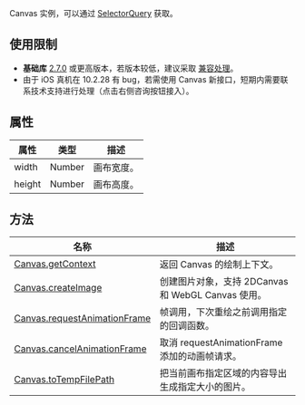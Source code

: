 Canvas 实例，可以通过 [SelectorQuery](https://opendocs.alipay.com/mini/api/pc8s51) 获取。

## 使用限制

- **基础库** [2.7.0](https://opendocs.alipay.com/mini/framework/lib-upgrade-v2) 或更高版本，若版本较低，建议采取 [兼容处理](https://opendocs.alipay.com/mini/framework/compatibility)。
- 由于 iOS 真机在 10.2.28 有 bug，若需使用 Canvas 新接口，短期内需要联系技术支持进行处理（点击右侧咨询按钮接入）。

## 属性

| **属性** | **类型** | **描述**   |
| -------- | -------- | ---------- |
| width    | Number   | 画布宽度。 |
| height   | Number   | 画布高度。 |

## 方法

| **名称** | **描述** |
| --- | --- |
| [Canvas.getContext](https://opendocs.alipay.com/mini/api/getcontext) | 返回 Canvas 的绘制上下文。 |
| [Canvas.createImage](https://opendocs.alipay.com/mini/api/createimage) | 创建图片对象，支持 2DCanvas 和 WebGL Canvas 使用。 |
| [Canvas.requestAnimationFrame](https://opendocs.alipay.com/mini/api/requestAnimationFrame) | 帧调用，下次重绘之前调用指定的回调函数。 |
| [Canvas.cancelAnimationFrame](https://opendocs.alipay.com/mini/api/cancelAnimationFrame) | 取消 requestAnimationFrame 添加的动画帧请求。 |
| [Canvas.toTempFilePath](https://opendocs.alipay.com/mini/api/toTempFilePath) | 把当前画布指定区域的内容导出生成指定大小的图片。 |
